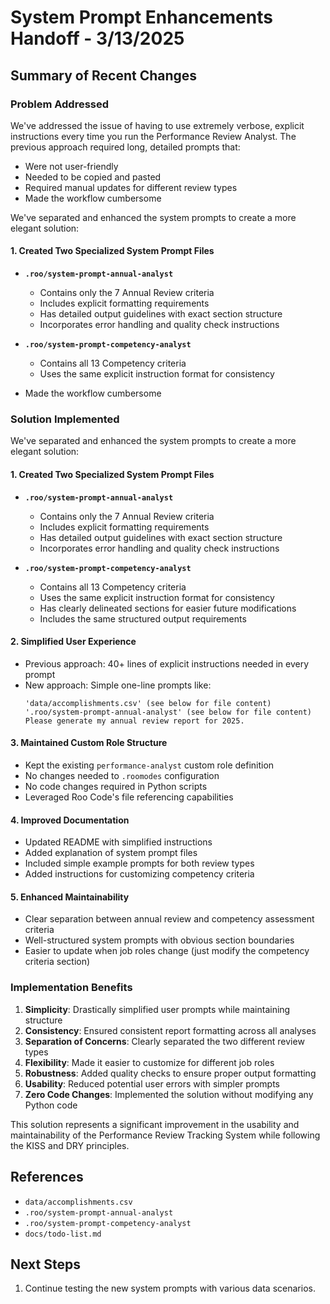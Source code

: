 # System Prompt Enhancements Handoff - 3/13/2025

## Summary of Recent Changes

### Problem Addressed
We've addressed the issue of having to use extremely verbose, explicit instructions every time you run the Performance Review Analyst. The previous approach required long, detailed prompts that:
- Were not user-friendly
- Needed to be copied and pasted
- Required manual updates for different review types
- Made the workflow cumbersome

We've separated and enhanced the system prompts to create a more elegant solution:

#### 1. Created Two Specialized System Prompt Files
- **`.roo/system-prompt-annual-analyst`**
  - Contains only the 7 Annual Review criteria
  - Includes explicit formatting requirements
  - Has detailed output guidelines with exact section structure
  - Incorporates error handling and quality check instructions

- **`.roo/system-prompt-competency-analyst`**
  - Contains all 13 Competency criteria
  - Uses the same explicit instruction format for consistency
- Made the workflow cumbersome

### Solution Implemented
We've separated and enhanced the system prompts to create a more elegant solution:

#### 1. Created Two Specialized System Prompt Files
- **`.roo/system-prompt-annual-analyst`**
  - Contains only the 7 Annual Review criteria
  - Includes explicit formatting requirements
  - Has detailed output guidelines with exact section structure
  - Incorporates error handling and quality check instructions

- **`.roo/system-prompt-competency-analyst`**
  - Contains all 13 Competency criteria
  - Uses the same explicit instruction format for consistency
  - Has clearly delineated sections for easier future modifications
  - Includes the same structured output requirements

#### 2. Simplified User Experience
- Previous approach: 40+ lines of explicit instructions needed in every prompt
- New approach: Simple one-line prompts like:
  ```
  'data/accomplishments.csv' (see below for file content) '.roo/system-prompt-annual-analyst' (see below for file content) Please generate my annual review report for 2025.
  ```

#### 3. Maintained Custom Role Structure
- Kept the existing `performance-analyst` custom role definition
- No changes needed to `.roomodes` configuration
- No code changes required in Python scripts
- Leveraged Roo Code's file referencing capabilities

#### 4. Improved Documentation
- Updated README with simplified instructions
- Added explanation of system prompt files
- Included simple example prompts for both review types
- Added instructions for customizing competency criteria

#### 5. Enhanced Maintainability
- Clear separation between annual review and competency assessment criteria
- Well-structured system prompts with obvious section boundaries
- Easier to update when job roles change (just modify the competency criteria section)

### Implementation Benefits
1. **Simplicity**: Drastically simplified user prompts while maintaining structure
2. **Consistency**: Ensured consistent report formatting across all analyses
3. **Separation of Concerns**: Clearly separated the two different review types
4. **Flexibility**: Made it easier to customize for different job roles
5. **Robustness**: Added quality checks to ensure proper output formatting
6. **Usability**: Reduced potential user errors with simpler prompts
7. **Zero Code Changes**: Implemented the solution without modifying any Python code

This solution represents a significant improvement in the usability and maintainability of the Performance Review Tracking System while following the KISS and DRY principles.

## References
- `data/accomplishments.csv`
- `.roo/system-prompt-annual-analyst`
- `.roo/system-prompt-competency-analyst`
- `docs/todo-list.md`

## Next Steps
1. Continue testing the new system prompts with various data scenarios.
